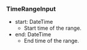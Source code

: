 ### TimeRangeInput
- start: DateTime
  - Start time of the range.
- end: DateTime
  - End time of the range.
